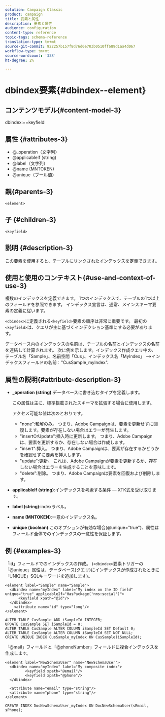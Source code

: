```yaml
---
solution: Campaign Classic
product: campaign
title: 要素と属性
description: 要素と属性
audience: configuration
content-type: reference
topic-tags: schema-reference
translation-type: tm+mt
source-git-commit: 922257b157f8d76d6e703b0510ff689d1aa4d067
workflow-type: tm+mt
source-wordcount: '338'
ht-degree: 2%

---
```



# dbindex要素{#dbindex--element}

## コンテンツモデル{#content-model-3}

dbindex:==keyfield

## 属性 {#attributes-3}

* @_operation（文字列）
* @applicableIf (string)
* @label（文字列）
* @name (MNTOKEN)
* @unique（ブール値）

## 親{#parents-3}

`<element>`

## 子 {#children-3}

`<keyfield>`

## 説明 {#description-3}

この要素を使用すると、テーブルにリンクされたインデックスを定義できます。

## 使用と使用のコンテキスト{#use-and-context-of-use-3}

複数のインデックスを定義できます。 1つのインデックスで、テーブルの1つ以上のフィールドを参照できます。 インデックス宣言は、通常、メインスキーマ要素の定義に従います。

`<dbindex>`に定義される`<keyfield>`要素の順序は非常に重要です。 最初の`<keyfield>`は、クエリが主に基づくインデクション基準にする必要があります。

データベース内のインデックスの名前は、テーブルの名前とインデックスの名前を連結して計算されます。 次に例を示します。インデックス作成クエリ中の、テーブル名「Sample」、名前空間「Cus」、インデックス名「MyIndex」 —>インデックスフィールドの名前：&quot;CusSample_myIndex&quot;.

## 属性の説明{#attribute-description-3}

* **_operation (string)**:データベースに書き込むタイプを定義します。

   この属性は主に、標準搭載されたスキーマを拡張する場合に使用します。

   アクセス可能な値は次のとおりです。

   * &quot;none&quot;:和解のみ。 つまり、Adobe Campaignは、要素を更新せずに回復します。要素が存在しない場合はエラーが発生します。
   * &quot;insertOrUpdate&quot;:挿入時に更新します。 つまり、Adobe Campaignは、要素を更新するか、存在しない場合は作成します。
   * &quot;insert&quot;:挿入。 つまり、Adobe Campaignは、要素が存在するかどうかを確認せずに要素を挿入します。
   * &quot;update&quot;:更新。 これは、Adobe Campaignが要素を更新するか、存在しない場合はエラーを生成することを意味します。
   * &quot;delete&quot;:削除。 つまり、Adobe Campaignは要素を回復および削除します。

* **applicableIf (string)**:インデックスを考慮する条件 — XTK式を受け取ります。
* **label (string)**:indexラベル。
* **name (MNTOKEN)**:一意のインデックス名。
* **unique (boolean)**:このオプションが有効な場合(@unique=&quot;true&quot;)、属性はフィールド全体でのインデックスの一意性を保証します。

## 例 {#examples-3}

「id」フィールドでのインデックスの作成。 (`<dbindex>`要素トリガーの「@unique」属性は、データベース(クエリ)にインデックスが作成されたときに「UNIQUE」SQLキーワードを追加します)。

```
<element label="Sample" name="Sample">
  <dbindex name="myIndex" label="My index on the ID field" unique="true" applicableIf="HasPackage('nms:social')">
      <keyfield xpath="@id"/>
  </dbindex>
    <attribute name="id" type="long"/>
</element>          
```

```
ALTER TABLE CusSample ADD iSampleId INTEGER;
UPDATE CusSample SET iSampleId = 0;
ALTER TABLE CusSample ALTER COLUMN iSampleId SET Default 0;
ALTER TABLE CusSample ALTER COLUMN iSampleId SET NOT NULL; 
CREATE UNIQUE INDEX CusSample_myIndex ON CusSample(iSampleId);
```

「@mail」フィールドと「@phoneNumber」フィールドに複合インデックスを作成します。

```
<element label="NewSchemaUser" name="NewSchemaUser">
  <dbindex name="myIndex" label="My composite index">
         <keyfield xpath="@email"/>
         <keyfield xpath="@phone"/>
  </dbindex>
  
  <attribute name="email" type="string"/>
  <attribute name="phone" type="string"/>
</element>      
```

```
CREATE INDEX DocNewSchemaUser_myIndex ON DocNewSchemaUser(sEmail, sPhone);
```

